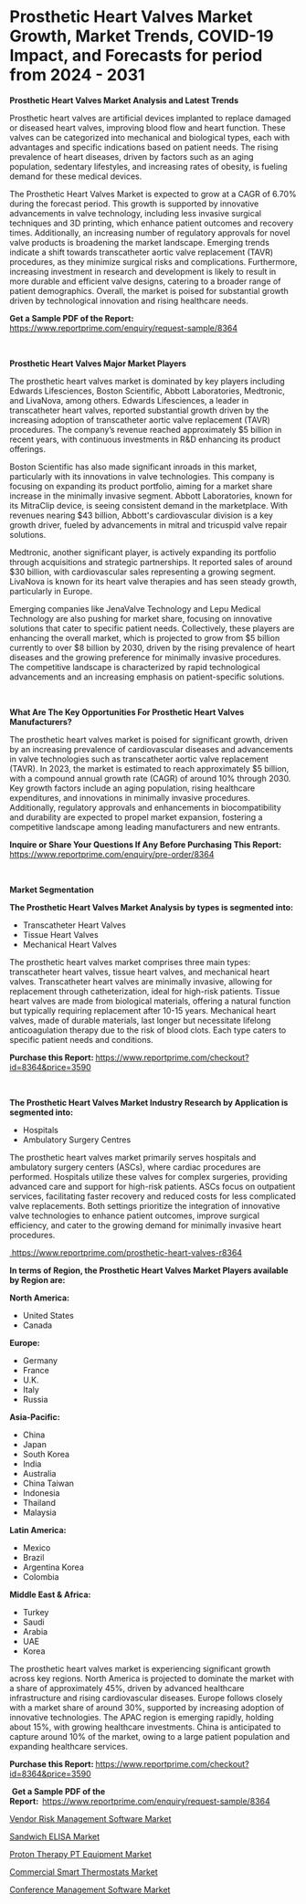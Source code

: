 <p><h1>Prosthetic Heart Valves Market Growth, Market Trends, COVID-19 Impact, and Forecasts for period from 2024 - 2031</h1></p><p><strong>Prosthetic Heart Valves Market Analysis and Latest Trends</strong></p>
<p><p>Prosthetic heart valves are artificial devices implanted to replace damaged or diseased heart valves, improving blood flow and heart function. These valves can be categorized into mechanical and biological types, each with advantages and specific indications based on patient needs. The rising prevalence of heart diseases, driven by factors such as an aging population, sedentary lifestyles, and increasing rates of obesity, is fueling demand for these medical devices.</p><p>The Prosthetic Heart Valves Market is expected to grow at a CAGR of 6.70% during the forecast period. This growth is supported by innovative advancements in valve technology, including less invasive surgical techniques and 3D printing, which enhance patient outcomes and recovery times. Additionally, an increasing number of regulatory approvals for novel valve products is broadening the market landscape. Emerging trends indicate a shift towards transcatheter aortic valve replacement (TAVR) procedures, as they minimize surgical risks and complications. Furthermore, increasing investment in research and development is likely to result in more durable and efficient valve designs, catering to a broader range of patient demographics. Overall, the market is poised for substantial growth driven by technological innovation and rising healthcare needs.</p></p>
<p><strong>Get a Sample PDF of the Report:&nbsp;</strong> <a href="https://www.reportprime.com/enquiry/request-sample/8364?utm_campaign=13&utm_medium=2&utm_source=Github&utm_content=ia&utm_term=02102024&utm_id=prosthetic-heart-valves">https://www.reportprime.com/enquiry/request-sample/8364</a></p>
<p>&nbsp;</p>
<p><strong>Prosthetic Heart Valves Major Market Players</strong></p>
<p><p>The prosthetic heart valves market is dominated by key players including Edwards Lifesciences, Boston Scientific, Abbott Laboratories, Medtronic, and LivaNova, among others. Edwards Lifesciences, a leader in transcatheter heart valves, reported substantial growth driven by the increasing adoption of transcatheter aortic valve replacement (TAVR) procedures. The company’s revenue reached approximately $5 billion in recent years, with continuous investments in R&D enhancing its product offerings.</p><p>Boston Scientific has also made significant inroads in this market, particularly with its innovations in valve technologies. This company is focusing on expanding its product portfolio, aiming for a market share increase in the minimally invasive segment. Abbott Laboratories, known for its MitraClip device, is seeing consistent demand in the marketplace. With revenues nearing $43 billion, Abbott's cardiovascular division is a key growth driver, fueled by advancements in mitral and tricuspid valve repair solutions.</p><p>Medtronic, another significant player, is actively expanding its portfolio through acquisitions and strategic partnerships. It reported sales of around $30 billion, with cardiovascular sales representing a growing segment. LivaNova is known for its heart valve therapies and has seen steady growth, particularly in Europe.</p><p>Emerging companies like JenaValve Technology and Lepu Medical Technology are also pushing for market share, focusing on innovative solutions that cater to specific patient needs. Collectively, these players are enhancing the overall market, which is projected to grow from $5 billion currently to over $8 billion by 2030, driven by the rising prevalence of heart diseases and the growing preference for minimally invasive procedures. The competitive landscape is characterized by rapid technological advancements and an increasing emphasis on patient-specific solutions.</p></p>
<p>&nbsp;</p>
<p><strong>What Are The Key Opportunities For Prosthetic Heart Valves Manufacturers?</strong></p>
<p><p>The prosthetic heart valves market is poised for significant growth, driven by an increasing prevalence of cardiovascular diseases and advancements in valve technologies such as transcatheter aortic valve replacement (TAVR). In 2023, the market is estimated to reach approximately $5 billion, with a compound annual growth rate (CAGR) of around 10% through 2030. Key growth factors include an aging population, rising healthcare expenditures, and innovations in minimally invasive procedures. Additionally, regulatory approvals and enhancements in biocompatibility and durability are expected to propel market expansion, fostering a competitive landscape among leading manufacturers and new entrants.</p></p>
<p><strong>Inquire or Share Your Questions If Any Before Purchasing This Report:</strong> <a href="https://www.reportprime.com/enquiry/pre-order/8364?utm_campaign=13&utm_medium=2&utm_source=Github&utm_content=ia&utm_term=02102024&utm_id=prosthetic-heart-valves">https://www.reportprime.com/enquiry/pre-order/8364</a></p>
<p>&nbsp;</p>
<p><strong>Market Segmentation</strong></p>
<p><strong>The Prosthetic Heart Valves Market Analysis by types is segmented into:</strong></p>
<p><ul><li>Transcatheter Heart Valves</li><li>Tissue Heart Valves</li><li>Mechanical Heart Valves</li></ul></p>
<p><p>The prosthetic heart valves market comprises three main types: transcatheter heart valves, tissue heart valves, and mechanical heart valves. Transcatheter heart valves are minimally invasive, allowing for replacement through catheterization, ideal for high-risk patients. Tissue heart valves are made from biological materials, offering a natural function but typically requiring replacement after 10-15 years. Mechanical heart valves, made of durable materials, last longer but necessitate lifelong anticoagulation therapy due to the risk of blood clots. Each type caters to specific patient needs and conditions.</p></p>
<p><strong>Purchase this Report:&nbsp;</strong><a href="https://www.reportprime.com/checkout?id=8364&price=3590&utm_campaign=13&utm_medium=2&utm_source=Github&utm_content=ia&utm_term=02102024&utm_id=prosthetic-heart-valves">https://www.reportprime.com/checkout?id=8364&price=3590</a></p>
<p>&nbsp;</p>
<p><strong>The Prosthetic Heart Valves Market Industry Research by Application is segmented into:</strong></p>
<p><ul><li>Hospitals</li><li>Ambulatory Surgery Centres</li></ul></p>
<p><p>The prosthetic heart valves market primarily serves hospitals and ambulatory surgery centers (ASCs), where cardiac procedures are performed. Hospitals utilize these valves for complex surgeries, providing advanced care and support for high-risk patients. ASCs focus on outpatient services, facilitating faster recovery and reduced costs for less complicated valve replacements. Both settings prioritize the integration of innovative valve technologies to enhance patient outcomes, improve surgical efficiency, and cater to the growing demand for minimally invasive heart procedures.</p></p>
<p><a href="https://www.reportprime.com/prosthetic-heart-valves-r8364?utm_campaign=13&utm_medium=2&utm_source=Github&utm_content=ia&utm_term=02102024&utm_id=prosthetic-heart-valves">&nbsp;https://www.reportprime.com/prosthetic-heart-valves-r8364</a></p>
<p><strong>In terms of Region, the Prosthetic Heart Valves Market Players available by Region are:</strong></p>
<p>
    <p> <strong> North America: </strong>
        <ul>
            <li>United States</li>
            <li>Canada</li>
        </ul>
        </p> 
    <p> <strong> Europe: </strong>
        <ul>
            <li>Germany</li>
            <li>France</li>
            <li>U.K.</li>
            <li>Italy</li>
            <li>Russia</li>
        </ul>
        </p> 
    <p> <strong> Asia-Pacific: </strong>
        <ul>
            <li>China</li>
            <li>Japan</li>
            <li>South Korea</li>
            <li>India</li>
            <li>Australia</li>
            <li>China Taiwan</li>
            <li>Indonesia</li>
            <li>Thailand</li>
            <li>Malaysia</li>
        </ul>
        </p> 
    <p> <strong> Latin America: </strong>
        <ul>
            <li>Mexico</li>
            <li>Brazil</li>
            <li>Argentina Korea</li>
            <li>Colombia</li>
        </ul>
        </p> 
    <p> <strong> Middle East & Africa: </strong>
        <ul>
            <li>Turkey</li>
            <li>Saudi</li>
            <li>Arabia</li>
            <li>UAE</li>
            <li>Korea</li>
        </ul>
    </p>
    </p>
<p><p>The prosthetic heart valves market is experiencing significant growth across key regions. North America is projected to dominate the market with a share of approximately 45%, driven by advanced healthcare infrastructure and rising cardiovascular diseases. Europe follows closely with a market share of around 30%, supported by increasing adoption of innovative technologies. The APAC region is emerging rapidly, holding about 15%, with growing healthcare investments. China is anticipated to capture around 10% of the market, owing to a large patient population and expanding healthcare services.</p></p>
<p><strong>Purchase this Report: </strong><a href="https://www.reportprime.com/checkout?id=8364&price=3590&utm_campaign=13&utm_medium=2&utm_source=Github&utm_content=ia&utm_term=02102024&utm_id=prosthetic-heart-valves">https://www.reportprime.com/checkout?id=8364&price=3590</a></p>
<p>&nbsp;<strong>Get a Sample PDF of the Report:&nbsp;&nbsp;</strong><a href="https://www.reportprime.com/enquiry/request-sample/8364?utm_campaign=13&utm_medium=2&utm_source=Github&utm_content=ia&utm_term=02102024&utm_id=prosthetic-heart-valves">https://www.reportprime.com/enquiry/request-sample/8364</a></p>
<p><strong></strong></p>
<p><p><a href="https://www.linkedin.com/pulse/future-vendor-risk-management-software-market-global-forecast-1wfjf?utm_campaign=13&utm_medium=2&utm_source=Github&utm_content=ia&utm_term=02102024&utm_id=prosthetic-heart-valves">Vendor Risk Management Software Market</a></p><p><a href="https://github.com/JakirUddin511/Market-Research-Report-List-1/blob/main/sandwich-elisa-market.md?utm_campaign=13&utm_medium=2&utm_source=Github&utm_content=ia&utm_term=02102024&utm_id=prosthetic-heart-valves">Sandwich ELISA Market</a></p><p><a href="https://issuu.com/reportprime-2/docs/proton-therapy-pt-equipment-market-_35340d1c58c026?utm_campaign=13&utm_medium=2&utm_source=Github&utm_content=ia&utm_term=02102024&utm_id=prosthetic-heart-valves">Proton Therapy PT Equipment Market</a></p><p><a href="https://issuu.com/reportprime-2/docs/commercial-smart-thermostats-market_1c801da7ee2fbb?utm_campaign=13&utm_medium=2&utm_source=Github&utm_content=ia&utm_term=02102024&utm_id=prosthetic-heart-valves">Commercial Smart Thermostats Market</a></p><p><a href="https://www.linkedin.com/pulse/conference-management-software-market-size-share-trends-analysis-fxeqf?utm_campaign=13&utm_medium=2&utm_source=Github&utm_content=ia&utm_term=02102024&utm_id=prosthetic-heart-valves">Conference Management Software Market</a></p></p>